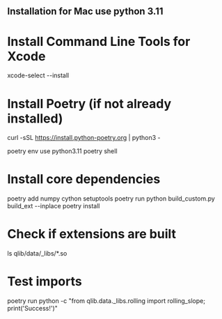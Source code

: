 ## Installation for Mac use python 3.11

# Install Command Line Tools for Xcode
xcode-select --install

# Install Poetry (if not already installed)
curl -sSL https://install.python-poetry.org | python3 -

poetry env use python3.11
poetry shell

# Install core dependencies
poetry add numpy cython setuptools
poetry run python build_custom.py build_ext --inplace
poetry install


# Check if extensions are built
ls qlib/data/_libs/*.so

# Test imports
poetry run python -c "from qlib.data._libs.rolling import rolling_slope; print('Success!')"
